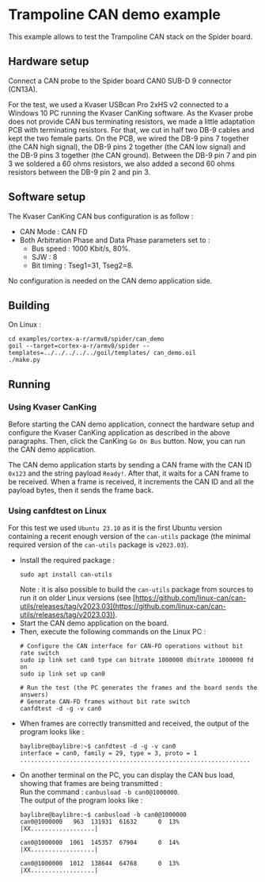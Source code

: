 # Trampoline CAN demo example

This example allows to test the Trampoline CAN stack on the Spider board.

## Hardware setup

Connect a CAN probe to the Spider board CAN0 SUB-D 9 connector (CN13A).

For the test, we used a Kvaser USBcan Pro 2xHS v2 connected to a Windows 10 PC running the Kvaser CanKing software.
As the Kvaser probe does not provide CAN bus terminating resistors, we made a little adaptation PCB with terminating resistors.
For that, we cut in half two DB-9 cables and kept the two female parts.
On the PCB, we wired the DB-9 pins 7 together (the CAN high signal), the DB-9 pins 2 together (the CAN low signal) and the DB-9 pins 3 together (the CAN ground).
Between the DB-9 pin 7 and pin 3 we soldered a 60 ohms resistors, we also added a second 60 ohms resistors between the DB-9 pin 2 and pin 3.

## Software setup

The Kvaser CanKing CAN bus configuration is as follow :
* CAN Mode : CAN FD
* Both Arbitration Phase and Data Phase parameters set to :
  * Bus speed : 1000 Kbit/s, 80%.
  * SJW : 8
  * Bit timing : Tseg1=31, Tseg2=8.

No configuration is needed on the CAN demo application side.

## Building

On Linux :
```
cd examples/cortex-a-r/armv8/spider/can_demo
goil --target=cortex-a-r/armv8/spider --templates=../../../../../goil/templates/ can_demo.oil
./make.py
```

## Running

### Using Kvaser CanKing

Before starting the CAN demo application, connect the hardware setup and configure the Kvaser CanKing application as described in the above paragraphs.
Then, click the CanKing `Go On Bus` button.
Now, you can run the CAN demo application.

The CAN demo application starts by sending a CAN frame with the CAN ID `0x123` and the string payload `Ready!`.
After that, it waits for a CAN frame to be received. When a frame is received, it increments the CAN ID and all the payload bytes, then it sends the frame back.

### Using canfdtest on Linux

For this test we used `Ubuntu 23.10` as it is the first Ubuntu version containing a recent enough version of the `can-utils` package (the minimal required version of the `can-utils` package is `v2023.03`).

* Install the required package :
  ```
  sudo apt install can-utils
  ```
  Note : it is also possible to build the `can-utils` package from sources to run it on older Linux versions (see [https://github.com/linux-can/can-utils/releases/tag/v2023.03](https://github.com/linux-can/can-utils/releases/tag/v2023.03)).
* Start the CAN demo application on the board.
* Then, execute the following commands on the Linux PC :
  ```
  # Configure the CAN interface for CAN-FD operations without bit rate switch
  sudo ip link set can0 type can bitrate 1000000 dbitrate 1000000 fd on
  sudo ip link set up can0

  # Run the test (the PC generates the frames and the board sends the answers)
  # Generate CAN-FD frames without bit rate switch
  canfdtest -d -g -v can0
  ```
* When frames are correctly transmitted and received, the output of the program looks like :
  ```
  baylibre@baylibre:~$ canfdtest -d -g -v can0
  interface = can0, family = 29, type = 3, proto = 1
  .................................................................
  ```
* On another terminal on the PC, you can display the CAN bus load, showing that frames are being transmitted :  
  Run the command : `canbusload -b can0@1000000`.  
  The output of the program looks like :
  ```
  baylibre@baylibre:~$ canbusload -b can0@1000000
  can0@1000000   963  131931  61632      0  13% |XX..................|

  can0@1000000  1061  145357  67904      0  14% |XX..................|

  can0@1000000  1012  138644  64768      0  13% |XX..................|
  ```
